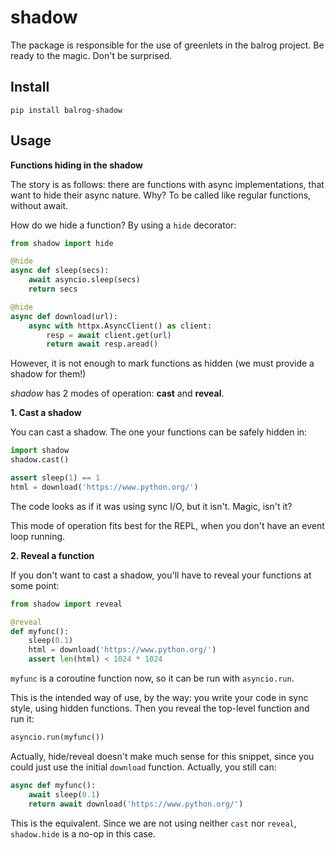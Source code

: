 # shadow

The package is responsible for the use of greenlets in the balrog project.
Be ready to the magic. Don't be surprised.

## Install

```
pip install balrog-shadow
```

## Usage

**Functions hiding in the shadow**

The story is as follows: there are functions with async implementations,
that want to hide their async nature. Why? To be called like regular functions,
without await.

How do we hide a function? By using a `hide` decorator:

```python
from shadow import hide

@hide
async def sleep(secs):
    await asyncio.sleep(secs)
    return secs

@hide
async def download(url):
    async with httpx.AsyncClient() as client:
        resp = await client.get(url)
        return await resp.aread()
```

However, it is not enough to mark functions as hidden
(we must provide a shadow for them!)

*shadow* has 2 modes of operation: **cast** and **reveal**.

**1. Cast a shadow**

You can cast a shadow. The one your functions can be safely hidden in:

```python
import shadow
shadow.cast()

assert sleep(1) == 1
html = download('https://www.python.org/')
```

The code looks as if it was using sync I/O, but it isn't. Magic, isn't it?

This mode of operation fits best for the REPL, when you don't have
an event loop running.

**2. Reveal a function**

If you don't want to cast a shadow, you'll have to reveal your functions at some point:

```python
from shadow import reveal

@reveal
def myfunc():
    sleep(0.1)
    html = download('https://www.python.org/')
    assert len(html) < 1024 * 1024
```

`myfunc` is a coroutine function now, so it can be run with `asyncio.run`.

This is the intended way of use, by the way: you write your code in sync style, using hidden functions.
Then you reveal the top-level function and run it:

```python
asyncio.run(myfunc())
```

Actually, hide/reveal doesn't make much sense for this snippet, since you could just use
the initial `download` function. Actually, you still can:

```python
async def myfunc():
    await sleep(0.1)
    return await download('https://www.python.org/')
```

This is the equivalent. Since we are not using neither `cast` nor `reveal`,
`shadow.hide` is a no-op in this case.
